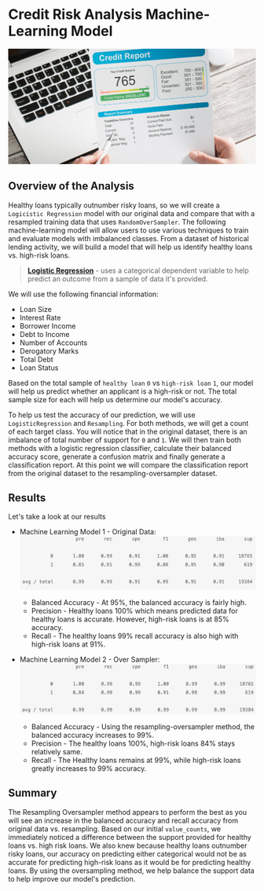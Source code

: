# Credit Risk Analysis Machine-Learning Model
![machinelearning](images/credit_report.jpg)

## Overview of the Analysis

 Healthy loans typically outnumber risky loans, so we will create a `Logicistic Regression` model with our original data and compare that with a resampled training data that uses `RandomOverSampler`.  The following machine-learning model will allow users to use various techniques to train and evaluate models with imbalanced classes.  From a dataset of historical lending activity, we will build a model that will help us identify healthy loans vs. high-risk loans. 

  > **[Logistic Regression](https://towardsdatascience.com/logistic-regression-detailed-overview-46c4da4303bc)** - uses a categorical dependent variable to help predict an outcome from a sample of data it's provided.

We will use the following financial information:

* Loan Size
* Interest Rate
* Borrower Income
* Debt to Income
* Number of Accounts
* Derogatory Marks
* Total Debt
* Loan Status

Based on the total sample of `healthy loan` `0` vs `high-risk loan` `1`, our model will help us predict whether an applicant is a high-risk or not.  The total sample size for each will help us determine our model's accuracy.

To help us test the accuracy of our prediction, we will use `LogisticRegression` and `Resampling`.  For both methods, we will get a count of each target class.  You will notice that in the original dataset, there is an imbalance of total number of support for `0` and `1`.  We will then train both methods with a logistic regression classifier, calculate their balanced accuracy score, generate a confusion matrix and finally generate a classification report.  At this point we will compare the classification report from the original dataset to the resampling-oversampler dataset.

## Results

Let's take a look at our results

* Machine Learning Model 1 - Original Data:
![original](images/original_report.jpg)
  * Balanced Accuracy - At 95%, the balanced accuracy is fairly high.
  * Precision - Healthy loans 100% which means predicted data for healthy loans is accurate.  However, high-risk loans is at 85% accuracy.
  * Recall - The healthy loans 99% recall accuracy is also high with high-risk loans at 91%.


* Machine Learning Model 2 - Over Sampler:
![imbalanced](images/imbalanced_report.jpg)
  * Balanced Accuracy - Using the resampling-oversampler method, the balanced accuracy increases to 99%.
  * Precision - The healthy loans 100%, high-risk loans 84% stays relatively same.
  * Recall - The Healthy loans remains at 99%, while high-risk loans greatly increases to 99% accuracy.

## Summary

The Resampling Oversampler method appears to perform the best as you will see an increase in the balanced accuracy and recall accuracy from original data vs. resampling.  Based on our initial `value_counts`, we immediately noticed a difference between the support provided for healthy loans vs. high risk loans.  We also knew because healthy loans outnumber risky loans, our accuracy on predicting either categorical would not be as accurate for predicting high-risk loans as it would be for predicting healthy loans.  By using the oversampling method, we help balance the support data to help improve our model's prediction.
